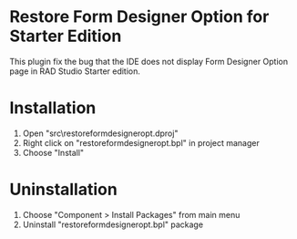 # Restore Form Designer Option for Starter Edition
This plugin fix the bug that the IDE does not display Form Designer Option page in RAD Studio Starter edition.

# Installation
1. Open "src\restoreformdesigneropt.dproj"
2. Right click on "restoreformdesigneropt.bpl" in project manager
3. Choose "Install"

# Uninstallation
1. Choose "Component > Install Packages" from main menu
2. Uninstall "restoreformdesigneropt.bpl" package
